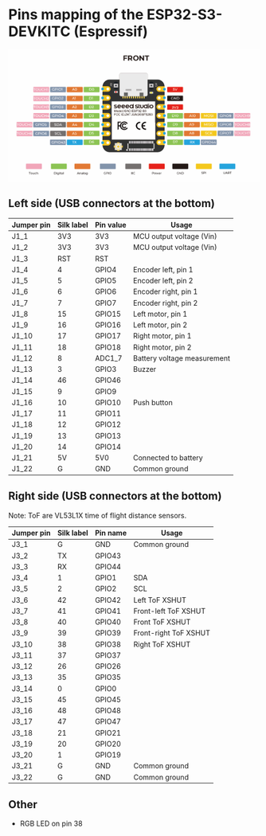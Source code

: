 # Pins mapping of the ESP32-S3-DEVKITC (Espressif)

![](../datasheets/images/esp32-s3-pinout.png)

## Left side (USB connectors at the bottom)

| Jumper pin | Silk label | Pin value | Usage                       |
| ---------- | ---------- | --------- | --------------------------- |
| J1_1       | 3V3        | 3V3       | MCU output voltage (Vin)    |
| J1_2       | 3V3        | 3V3       | MCU output voltage (Vin)    |
| J1_3       | RST        | RST       |                             |
| J1_4       | 4          | GPIO4     | Encoder left, pin 1         |
| J1_5       | 5          | GPIO5     | Encoder left, pin 2         |
| J1_6       | 6          | GPIO6     | Encoder right, pin 1        |
| J1_7       | 7          | GPIO7     | Encoder right, pin 2        |
| J1_8       | 15         | GPIO15    | Left motor, pin 1           |
| J1_9       | 16         | GPIO16    | Left motor, pin 2           |
| J1_10      | 17         | GPIO17    | Right motor, pin 1          |
| J1_11      | 18         | GPIO18    | Right motor, pin 2          |
| J1_12      | 8          | ADC1_7    | Battery voltage measurement |
| J1_13      | 3          | GPIO3     | Buzzer                      |
| J1_14      | 46         | GPIO46    |                             |
| J1_15      | 9          | GPIO9     |                             |
| J1_16      | 10         | GPIO10    | Push button                 |
| J1_17      | 11         | GPIO11    |                             |
| J1_18      | 12         | GPIO12    |                             |
| J1_19      | 13         | GPIO13    |                             |
| J1_20      | 14         | GPIO14    |                             |
| J1_21      | 5V         | 5V0       | Connected to battery        |
| J1_22      | G          | GND       | Common ground               |

## Right side (USB connectors at the bottom)

Note: ToF are VL53L1X time of flight distance sensors.

| Jumper pin | Silk label | Pin name | Usage                 |
| ---------- | ---------- | -------- | --------------------- |
| J3_1       | G          | GND      | Common ground         |
| J3_2       | TX         | GPIO43   |                       |
| J3_3       | RX         | GPIO44   |                       |
| J3_4       | 1          | GPIO1    | SDA                   |
| J3_5       | 2          | GPIO2    | SCL                   |
| J3_6       | 42         | GPIO42   | Left ToF XSHUT        |
| J3_7       | 41         | GPIO41   | Front-left ToF XSHUT  |
| J3_8       | 40         | GPIO40   | Front ToF XSHUT       |
| J3_9       | 39         | GPIO39   | Front-right ToF XSHUT |
| J3_10      | 38         | GPIO38   | Right ToF XSHUT       |
| J3_11      | 37         | GPIO37   |                       |
| J3_12      | 26         | GPIO26   |                       |
| J3_13      | 35         | GPIO35   |                       |
| J3_14      | 0          | GPIO0    |                       |
| J3_15      | 45         | GPIO45   |                       |
| J3_16      | 48         | GPIO48   |                       |
| J3_17      | 47         | GPIO47   |                       |
| J3_18      | 21         | GPIO21   |                       |
| J3_19      | 20         | GPIO20   |                       |
| J3_20      | 1          | GPIO19   |                       |
| J3_21      | G          | GND      | Common ground         |
| J3_22      | G          | GND      | Common ground         |

## Other

- RGB LED on pin 38
